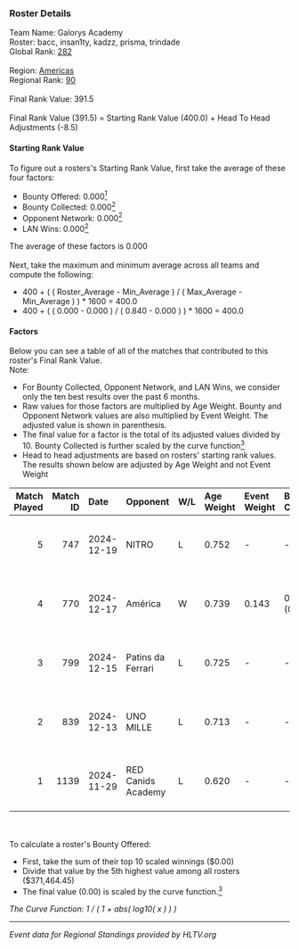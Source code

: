 ### Roster Details<br />
Team Name: Galorys Academy<br />
Roster: bacc, insan1ty, kadzz, prisma, trindade<br />
Global Rank: [282](../../standings_global_2025_02_24.md)<br />
<br />
Region: [Americas]( ../../standings_americas_2025_02_24.md)<br />
Regional Rank: [90]( ../../standings_americas_2025_02_24.md)<br />
<br />
Final Rank Value:  391.5<br />
<br />
Final Rank Value (391.5) = Starting Rank Value (400.0) + Head To Head Adjustments (-8.5)<br />

#### Starting Rank Value<br />
To figure out a rosters's Starting Rank Value, first take the average of these four factors:<br />
- Bounty Offered: 0.000[<sup>1</sup>](#table2)
- Bounty Collected: 0.000[<sup>2</sup>](#table1)
- Opponent Network: 0.000[<sup>2</sup>](#table1)
- LAN Wins: 0.000[<sup>2</sup>](#table1)

The average of these factors is 0.000<br />
<br />
Next, take the maximum and minimum average across all teams and compute the following:<br />
- 400 + ( ( Roster_Average - Min_Average ) / ( Max_Average - Min_Average ) ) * 1600 = 400.0
- 400 + ( ( 0.000 - 0.000 ) / ( 0.840 - 0.000 ) ) * 1600 = 400.0


#### Factors<br />
Below you can see a table of all of the matches that contributed to this roster's Final Rank Value.<br />
Note:<br />

- For Bounty Collected, Opponent Network, and LAN Wins, we consider only the ten best results over the past 6 months.
- Raw values for those factors are multiplied by Age Weight. Bounty and Opponent Network values are also multiplied by Event Weight. The adjusted value is shown in parenthesis.
- The final value for a factor is the total of its adjusted values divided by 10. Bounty Collected is further scaled by the curve function[<sup>3</sup>](#curveFunction)
- Head to head adjustments are based on rosters' starting rank values. The results shown below are adjusted by Age Weight and not Event Weight
<span id="table1"></span><br />


| Match Played | Match ID | Date       | Opponent           | W/L | Age Weight | Event Weight | Bounty Collected | Opponent Network | LAN Wins  | H2H Adj. | Roster                                  |
| -: | -: | :- | :- | :- | :- | :- | :- | :- | :- | -: | :- |
|            5 |      747 | 2024-12-19 | NITRO              | L   | 0.752      | -            | -                | -                | -         |    -4.62 | bacc, insan1ty, kadzz, prisma, trindade |
|            4 |      770 | 2024-12-17 | América            | W   | 0.739      | 0.143        | 0.000 (0.000)    | 0.000 (0.000)    | 0 (0.000) |    11.63 | bacc, insan1ty, kadzz, prisma, trindade |
|            3 |      799 | 2024-12-15 | Patins da Ferrari  | L   | 0.725      | -            | -                | -                | -         |    -7.99 | bacc, insan1ty, kadzz, prisma, trindade |
|            2 |      839 | 2024-12-13 | UNO MILLE          | L   | 0.713      | -            | -                | -                | -         |    -3.55 | bacc, insan1ty, kadzz, prisma, trindade |
|            1 |     1139 | 2024-11-29 | RED Canids Academy | L   | 0.620      | -            | -                | -                | -         |    -3.97 | bacc, insan1ty, kadzz, prisma, trindade |

<br />
<span id="table2"></span><br />
To calculate a roster's Bounty Offered:<br />

- First, take the sum of their top 10 scaled winnings ($0.00)
- Divide that value by the 5th highest value among all rosters ($371,464.45)
- The final value (0.00) is scaled by the curve function.[<sup>3</sup>](#curveFunction)

<span id="curveFunction"></span>_The Curve Function: 1 / ( 1 + abs( log10( x ) ) )_<br />

---
_Event data for Regional Standings provided by HLTV.org_<br />

